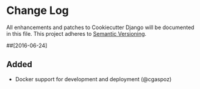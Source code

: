 # Change Log
All enhancements and patches to Cookiecutter Django will be documented in this file.
This project adheres to [Semantic Versioning](http://semver.org/).

##[2016-06-24]
## Added
- Docker support for development and deployment (@cgaspoz)
